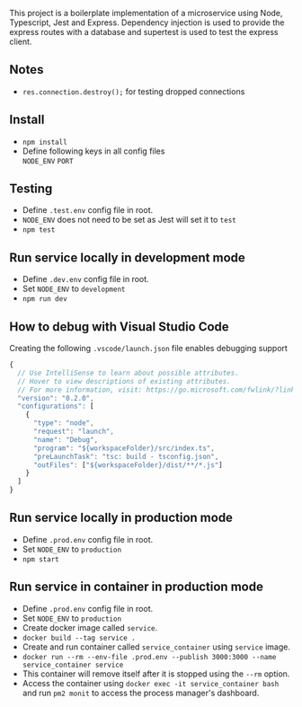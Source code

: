 This project is a boilerplate implementation of a microservice using Node, Typescript, Jest and Express. Dependency injection is used to provide the express routes with a database and supertest is used to test the express client.

## Notes
- `res.connection.destroy();` for testing dropped connections

## Install
- `npm install`
- Define following keys in all config files\
`NODE_ENV`
`PORT`

## Testing
- Define `.test.env` config file in root.
- `NODE_ENV` does not need to be set as Jest will set it to `test`
- `npm test`

## Run service locally in development mode
- Define `.dev.env` config file in root.
- Set `NODE_ENV` to `development`
- `npm run dev`

## How to debug with Visual Studio Code
Creating the following `.vscode/launch.json` file enables debugging support
```js
{
  // Use IntelliSense to learn about possible attributes.
  // Hover to view descriptions of existing attributes.
  // For more information, visit: https://go.microsoft.com/fwlink/?linkid=830387
  "version": "0.2.0",
  "configurations": [
    {
      "type": "node",
      "request": "launch",
      "name": "Debug",
      "program": "${workspaceFolder}/src/index.ts",
      "preLaunchTask": "tsc: build - tsconfig.json",
      "outFiles": ["${workspaceFolder}/dist/**/*.js"]
    }
  ]
}
```

## Run service locally in production mode
- Define `.prod.env` config file in root.
- Set `NODE_ENV` to `production`
- `npm start`

## Run service in container in production mode
- Define `.prod.env` config file in root.
- Set `NODE_ENV` to `production`
- Create docker image called `service`.
- `docker build --tag service .`
- Create and run container called `service_container` using `service` image.
- `docker run --rm --env-file .prod.env --publish 3000:3000 --name service_container service`
- This container will remove itself after it is stopped using the `--rm` option.
- Access the container using `docker exec -it service_container bash` and run `pm2 monit` to access the process manager's dashboard.